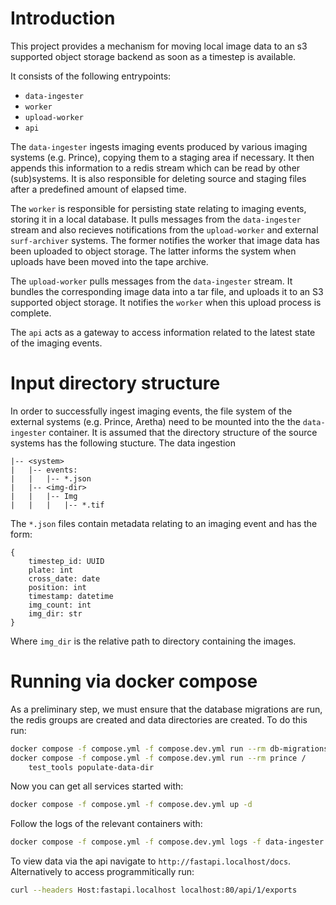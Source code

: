 # Introduction

This project provides a mechanism for moving local image data to an s3 supported
object storage backend as soon as a timestep is available. 

It consists of the following entrypoints:
- `data-ingester`
- `worker`
- `upload-worker`
- `api`

The `data-ingester` ingests imaging events produced by various imaging systems (e.g. 
Prince), copying them to a staging area if necessary. It then appends this information 
to a redis stream which can be read by other (sub)systems. It is also responsible for 
deleting source and staging files after a predefined amount of elapsed time.

The `worker` is responsible for persisting state relating to imaging events, 
storing it in a local database. It pulls messages from the `data-ingester` stream and 
also recieves notifications from the `upload-worker` and external `surf-archiver` systems.
The former notifies the worker that image data has been uploaded to object storage. The 
latter informs the system when uploads have been moved into the tape archive.

The `upload-worker` pulls messages from the `data-ingester` stream. It bundles the 
corresponding image data into a tar file, and uploads it to an S3 supported object
storage. It notifies the `worker` when this upload process is complete.

The `api` acts as a gateway to access information related to the latest state of the 
imaging events.


# Input directory structure 

In order to successfully ingest imaging events, the file system of the external systems 
(e.g. Prince, Aretha) need to be mounted into the the `data-ingester` container. 
It is assumed that the directory structure of the source systems has the following 
stucture. The data ingestion 

```
|-- <system>
|   |-- events:
|   |   |-- *.json
|   |-- <img-dir>
|   |   |-- Img
|   |   |   |-- *.tif
```

The `*.json` files contain metadata relating to an imaging event and has the form:

```
{
    timestep_id: UUID
    plate: int
    cross_date: date
    position: int
    timestamp: datetime
    img_count: int
    img_dir: str
}

```
Where `img_dir` is the relative path to directory containing the images.


# Running via docker compose

As a preliminary step, we must ensure that the database migrations are run, the redis
groups are created and data directories are created. To do this run:

```bash
docker compose -f compose.yml -f compose.dev.yml run --rm db-migrations
docker compose -f compose.yml -f compose.dev.yml run --rm prince /
    test_tools populate-data-dir
```

Now you can get all services started with:

```bash
docker compose -f compose.yml -f compose.dev.yml up -d
```

Follow the logs of the relevant containers with:

```bash
docker compose -f compose.yml -f compose.dev.yml logs -f data-ingester worker upload-worker
```

To view data via the api navigate to `http://fastapi.localhost/docs`. Alternatively 
to access programmitically run:

```bash
curl --headers Host:fastapi.localhost localhost:80/api/1/exports
```
